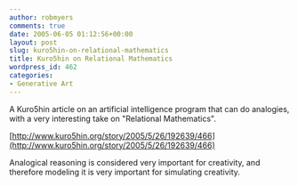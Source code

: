```yaml
---
author: robmyers
comments: true
date: 2005-06-05 01:12:56+00:00
layout: post
slug: kuro5hin-on-relational-mathematics
title: Kuro5hin on Relational Mathematics
wordpress_id: 462
categories:
- Generative Art
---
```


A Kuro5hin article on an artificial intelligence program that can do analogies, with a very interesting take on "Relational Mathematics".

[http://www.kuro5hin.org/story/2005/5/26/192639/466](http://www.kuro5hin.org/story/2005/5/26/192639/466)

Analogical reasoning is considered very important for creativity, and therefore modeling it is very important for simulating creativity.



